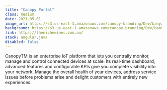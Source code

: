 ```yaml
---
title: "Canopy Portal"
class: medium
date: 2021-05-01
image_url: https://s3.us-east-1.amazonaws.com/canopy-branding/Dev/banyan/canopy-2018.png
background: https://s3.us-east-1.amazonaws.com/canopy-branding/Dev/banyan/canopy-login-bg.jpg
link: https://thenichewines.com.au/
stack: angular,java
disabled: false
---
```


CanopyTM is an enterprise IoT platform that lets you centrally monitor, manage and control connected devices at scale. Its real-time dashboard, advanced features and configurable KPIs give you complete visibility into your network. Manage the overall health of your devices, address service issues before problems arise and delight customers with entirely new experiences.
